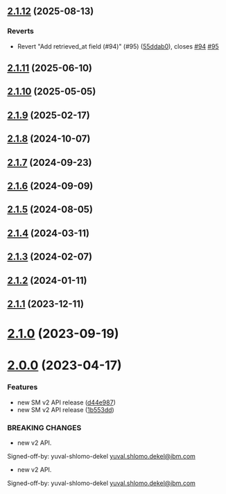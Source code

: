 ## [2.1.12](https://github.com/IBM/secrets-manager-python-sdk/compare/v2.1.11...v2.1.12) (2025-08-13)


### Reverts

* Revert "Add retrieved_at field (#94)" (#95) ([55ddab0](https://github.com/IBM/secrets-manager-python-sdk/commit/55ddab04da54e5f6e6f731a6e8c0d60be90df886)), closes [#94](https://github.com/IBM/secrets-manager-python-sdk/issues/94) [#95](https://github.com/IBM/secrets-manager-python-sdk/issues/95)

## [2.1.11](https://github.com/IBM/secrets-manager-python-sdk/compare/v2.1.10...v2.1.11) (2025-06-10)

## [2.1.10](https://github.com/IBM/secrets-manager-python-sdk/compare/v2.1.9...v2.1.10) (2025-05-05)

## [2.1.9](https://github.com/IBM/secrets-manager-python-sdk/compare/v2.1.8...v2.1.9) (2025-02-17)

## [2.1.8](https://github.com/IBM/secrets-manager-python-sdk/compare/v2.1.7...v2.1.8) (2024-10-07)

## [2.1.7](https://github.com/IBM/secrets-manager-python-sdk/compare/v2.1.6...v2.1.7) (2024-09-23)

## [2.1.6](https://github.com/IBM/secrets-manager-python-sdk/compare/v2.1.5...v2.1.6) (2024-09-09)

## [2.1.5](https://github.com/IBM/secrets-manager-python-sdk/compare/v2.1.4...v2.1.5) (2024-08-05)

## [2.1.4](https://github.com/IBM/secrets-manager-python-sdk/compare/v2.1.3...v2.1.4) (2024-03-11)

## [2.1.3](https://github.com/IBM/secrets-manager-python-sdk/compare/v2.1.2...v2.1.3) (2024-02-07)

## [2.1.2](https://github.com/IBM/secrets-manager-python-sdk/compare/v2.1.1...v2.1.2) (2024-01-11)

## [2.1.1](https://github.com/IBM/secrets-manager-python-sdk/compare/v2.1.0...v2.1.1) (2023-12-11)

# [2.1.0](https://github.com/IBM/secrets-manager-python-sdk/compare/v2.0.0...v2.1.0) (2023-09-19)

# [2.0.0](https://github.com/IBM/secrets-manager-python-sdk/compare/v1.0.26...v2.0.0) (2023-04-17)


### Features

* new SM v2 API release ([d44e987](https://github.com/IBM/secrets-manager-python-sdk/commit/d44e98718143fc6d8c5f27cd1d148586f94ba029))
* new SM v2 API release ([1b553dd](https://github.com/IBM/secrets-manager-python-sdk/commit/1b553dd266287962de302de3558ceb072cd1137f))


### BREAKING CHANGES

* new v2 API.

Signed-off-by: yuval-shlomo-dekel <yuval.shlomo.dekel@ibm.com>
* new v2 API.

Signed-off-by: yuval-shlomo-dekel <yuval.shlomo.dekel@ibm.com>
